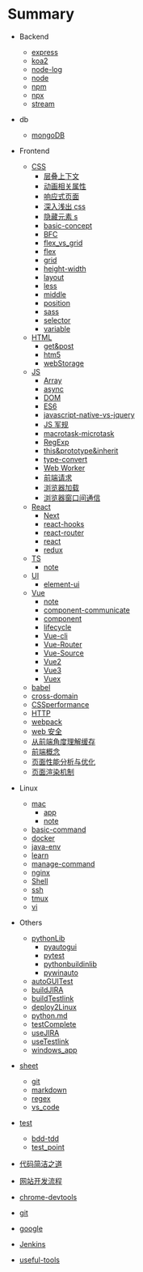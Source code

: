 # Summary

- Backend
  - [express](docs/backend/express.md)
  - [koa2](docs/backend/koa2.md)
  - [node-log](docs/backend/node-log.md)
  - [node](docs/backend/node.md)
  - [npm](docs/backend/npm.md)
  - [npx](docs/backend/npx.md)
  - [stream](docs/backend/stream.md)
- db
  - [mongoDB](docs/db/mongoDB.md)
- Frontend

  - [CSS]()
    - [层叠上下文](docs/frontend/css/层叠上下文.md)
    - [动画相关属性](docs/frontend/css/动画相关属性.md)
    - [响应式页面](docs/frontend/css/响应式页面.md)
    - [深入浅出 css](docs/frontend/css/深入浅出css.md)
    - [隐藏元素 s](docs/frontend/css/隐藏元素.md)
    - [basic-concept](docs/frontend/css/basic-concept.md)
    - [BFC](docs/frontend/css/BFC.md)
    - [flex_vs_grid](docs/frontend/css/flex_vs_grid.md)
    - [flex](docs/frontend/css/flex.md)
    - [grid](docs/frontend/css/grid.md)
    - [height-width](docs/frontend/css/height-width.md)
    - [layout](docs/frontend/css/layout.md)
    - [less](docs/frontend/css/less.md)
    - [middle](docs/frontend/css/middle.md)
    - [position](docs/frontend/css/position.md)
    - [sass](docs/frontend/css/sass.md)
    - [selector](docs/frontend/css/selector.md)
    - [variable](docs/frontend/css/variable.md)
  - [HTML]()
    - [get&post](docs/frontend/html/get&post.md)
    - [htm5](docs/frontend/html/htm5.md)
    - [webStorage](docs/frontend/html/webstorage.md)
  - [JS]()
    - [Array](docs/frontend/js/Array.md)
    - [async](docs/frontend/js/asyncawait.md)
    - [DOM](docs/frontend/js/DOM.md)
    - [ES6](docs/frontend/js/ES6.md)
    - [javascript-native-vs-jquery](docs/frontend/js/javascript-native-vs-jquery.md)
    - [JS 军规](docs/frontend/js/JS军规.md)
    - [macrotask-microtask](docs/frontend/js/macrotask-microtask.md)
    - [RegExp](docs/frontend/js/RegExp.md)
    - [this&prototype&inherit](docs/frontend/js/this&prototype&inherit.md)
    - [type-convert](docs/frontend/js/type-convert.md)
    - [Web Worker](docs/frontend/js/webworker.md)
    - [前端请求](docs/frontend/js/前端请求.md)
    - [浏览器加载](docs/frontend/js/浏览器加载.md)
    - [浏览器窗口间通信](docs/frontend/js/浏览器窗口间通信.md)
  - [React]()
    - [Next](docs/frontend/React/Next.md)
    - [react-hooks](docs/frontend/React/react-hooks.md)
    - [react-router](docs/frontend/React/react-router.md)
    - [react](docs/frontend/React/react.md)
    - [redux](docs/frontend/React/redux.md)
  - [TS]()
    - [note](docs/frontend/TS/note.md)
  - [UI]()
    - [element-ui](docs/frontend/UI/element-ui.md)
  - [Vue]()
    - [note](docs/frontend/Vue/note.md)
    - [component-communicate](docs/frontend/Vue/component-communicate.md)
    - [component](docs/frontend/Vue/component.md)
    - [lifecycle](docs/frontend/Vue/lifecycle.md)
    - [Vue-cli](docs/frontend/Vue/Vue-cli.md)
    - [Vue-Router](docs/frontend/Vue/Vue-Router.md)
    - [Vue-Source](docs/frontend/Vue/Vue-Source.md)
    - [Vue2](docs/frontend/Vue/Vue2.md)
    - [Vue3](docs/frontend/Vue/Vue3.md)
    - [Vuex](docs/frontend/Vue/Vuex.md)
  - [babel](docs/frontend/babel.md)
  - [cross-domain](docs/frontend/cross-domain.md)
  - [CSSperformance](docs/frontend/CSSperformance.md)
  - [HTTP](docs/frontend/HTTP.md)
  - [webpack](docs/frontend/webpack.md)
  - [web 安全](docs/frontend/web安全.md)
  - [从前端角度理解缓存](docs/frontend/从前端角度理解缓存.md)
  - [前端概念](docs/frontend/前端概念.md)
  - [页面性能分析与优化](docs/frontend/页面性能分析与优化.md)
  - [页面渲染机制](docs/frontend/页面渲染机制.md)

- Linux

  - [mac]()
    - [app](docs/Linux/mac/app.md)
    - [note](docs/Linux/mac/note.md)
  - [basic-command](docs/Linux/basic-command.md)
  - [docker](docs/Linux/ssh.md)
  - [java-env](docs/Linux/java-env.md)
  - [learn](docs/Linux/learn.md)
  - [manage-command](docs/Linux/manage-command.md)
  - [nginx](docs/Linux/nginx.md)
  - [Shell](docs/Linux/Shell.md)
  - [ssh](docs/Linux/ssh.md)
  - [tmux](docs/Linux/tmux.md)
  - [vi](docs/Linux/vi.md)

- Others
  - [pythonLib]()
    - [pyautogui](docs/others/pythonLib/pyautogui.md)
    - [pytest](docs/others/pythonLib/pytest.md)
    - [pythonbuildinlib](docs/others/pythonLib/pythonbuildinlib.md)
    - [pywinauto](docs/others/pythonLib/pywinauto.md)
  - [autoGUITest](docs/others/autoGUITest.md)
  - [buildJIRA](docs/others/buildJIRA.md)
  - [buildTestlink](docs/others/buildTestlink.md)
  - [deploy2Linux](docs/others/deploy2Linux.md)
  - [python.md](docs/others/python.md)
  - [testComplete](docs/others/testComplete.md)
  - [useJIRA](docs/others/useJIRA.md)
  - [useTestlink](docs/others/useTestlink.md)
  - [windows_app](docs/others/windows_app.md)
- [sheet]()
  - [git](docs/sheet/git.md)
  - [markdown](docs/sheet/markdown.md)
  - [regex](docs/sheet/regex.md)
  - [vs_code](docs/sheet/vs_code.md)
- [test]()
  - [bdd-tdd](docs/test/bdd-tdd.md)
  - [test_point](docs/test/test_point.md)
- [代码简洁之道](docs/代码简洁之道.md)
- [网站开发流程](docs/网站开发流程.md)
- [chrome-devtools](docs/chrome-devtools.md)
- [git](docs/git.md)
- [google](docs/google.md)
- [Jenkins](docs/Jenkins.md)
- [useful-tools](docs/useful-tools.md)

